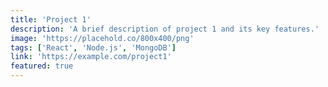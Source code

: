 ```yaml
---
title: 'Project 1'
description: 'A brief description of project 1 and its key features.'
image: 'https://placehold.co/800x400/png'
tags: ['React', 'Node.js', 'MongoDB']
link: 'https://example.com/project1'
featured: true
---
```


